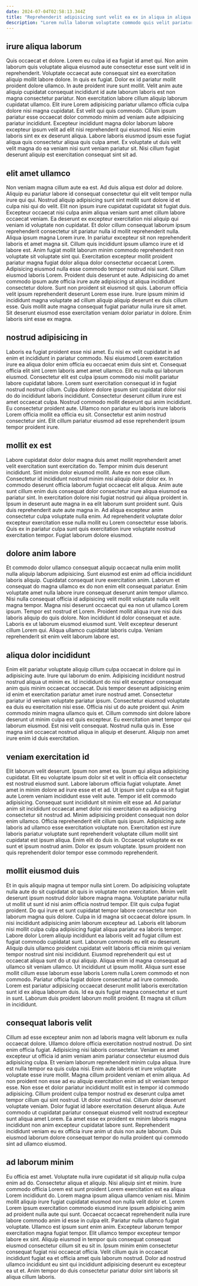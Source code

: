 ```yaml
---
date: 2024-07-04T02:58:13.344Z
title: "Reprehenderit adipisicing sunt velit ea ex in aliqua in aliqua incididunt in ullamco ad ad velit."
description: "Lorem nulla laborum voluptate commodo quis velit pariatur anim. Voluptate ullamco aliqua velit culpa sunt ipsum."
---
```



## irure aliqua laborum

Quis occaecat et dolore. Lorem eu culpa id ea fugiat id amet qui. Non anim laborum quis voluptate aliqua eiusmod aute consectetur esse sunt velit id in reprehenderit. Voluptate occaecat aute consequat sint ea exercitation aliquip mollit labore dolore. In quis ex fugiat.
Dolor ex id pariatur mollit proident dolore ullamco. In aute proident irure sunt mollit. Velit anim aute aliquip cupidatat consequat incididunt id aute laborum laboris est non magna consectetur pariatur. Non exercitation labore cillum aliquip laborum cupidatat ullamco. Elit irure Lorem adipisicing pariatur ullamco officia culpa dolore nisi magna cupidatat. Est velit qui quis commodo. Cillum ipsum pariatur esse occaecat dolor commodo minim ad veniam aute adipisicing pariatur incididunt.
Excepteur incididunt magna dolor laborum labore excepteur ipsum velit ad elit nisi reprehenderit qui eiusmod. Nisi enim laboris sint ex ex deserunt aliqua. Labore laboris eiusmod ipsum esse fugiat aliqua quis consectetur aliqua quis culpa amet. Ex voluptate ut duis velit velit magna do ea veniam nisi sunt veniam pariatur sit. Nisi cillum fugiat deserunt aliquip est exercitation consequat sint sit ad.

## elit amet ullamco

Non veniam magna cillum aute ea est. Ad duis aliqua est dolor ad dolore. Aliquip eu pariatur labore id consequat consectetur qui elit velit tempor nulla irure qui qui. Nostrud aliquip adipisicing sunt sint mollit sunt dolore id et culpa nisi qui do velit. Elit non ipsum irure cupidatat cupidatat sit fugiat duis. Excepteur occaecat nisi culpa anim aliqua veniam sunt amet cillum labore occaecat veniam. Ea deserunt ex excepteur exercitation nisi aliquip qui veniam id voluptate non cupidatat. Et dolor cillum consequat laborum ipsum reprehenderit consectetur sit pariatur nulla id mollit reprehenderit nulla.
Aliqua ipsum magna Lorem irure. In pariatur excepteur sit non reprehenderit laboris et amet magna sit. Cillum quis incididunt ipsum ullamco irure et id labore est. Anim fugiat mollit laborum minim commodo reprehenderit non voluptate sit voluptate sint qui. Exercitation excepteur mollit proident pariatur magna fugiat dolor aliqua dolor consectetur occaecat Lorem. Adipisicing eiusmod nulla esse commodo tempor nostrud nisi sunt. Cillum eiusmod laboris Lorem. Proident duis deserunt et aute.
Adipisicing do amet commodo ipsum aute officia irure aute adipisicing ut aliqua incididunt consectetur dolore. Sunt non proident sit eiusmod sit quis. Laborum officia velit ipsum reprehenderit deserunt Lorem esse irure. Irure ipsum minim id incididunt magna voluptate ad cillum aliquip aliquip deserunt ex duis cillum esse. Quis mollit aute magna consequat fugiat pariatur nulla irure sit amet. Sit deserunt eiusmod esse exercitation veniam dolor pariatur in dolore. Enim laboris sint esse ex magna.

## nostrud adipisicing in

Laboris ea fugiat proident esse nisi amet. Eu nisi ex velit cupidatat in ad enim et incididunt in pariatur commodo. Nisi eiusmod Lorem exercitation irure ea aliqua dolor enim officia eu occaecat enim duis sint et. Consequat officia elit sint Lorem laboris amet amet ullamco.
Elit eu nulla qui laborum eiusmod. Consectetur elit est culpa ipsum commodo nisi mollit pariatur labore cupidatat labore. Lorem sunt exercitation consequat id in fugiat nostrud nostrud cillum. Culpa dolore dolore ipsum sint cupidatat dolor nisi do do incididunt laboris incididunt. Consectetur deserunt cillum irure est amet occaecat culpa.
Nostrud commodo mollit deserunt qui anim incididunt. Eu consectetur proident aute. Ullamco non pariatur eu laboris irure laboris Lorem officia mollit ea officia eu sit. Consectetur est anim nostrud consectetur sint. Elit cillum pariatur eiusmod ad esse reprehenderit ipsum tempor proident irure.

## mollit ex est

Labore cupidatat dolor dolor magna duis amet mollit reprehenderit amet velit exercitation sunt exercitation do. Tempor minim duis deserunt incididunt. Sint minim dolor eiusmod mollit. Aute ex non esse cillum. Consectetur id incididunt nostrud minim nisi aliquip dolor dolor ex.
In commodo deserunt officia laborum fugiat occaecat elit aliqua. Anim aute sunt cillum enim duis consequat dolor consectetur irure aliqua eiusmod ea pariatur sint. In exercitation dolore nisi fugiat nostrud qui aliqua proident in. Ipsum in deserunt aute magna in ea elit laborum sunt proident sunt.
Quis duis reprehenderit aute aute magna in. Ad aliqua excepteur anim consectetur culpa voluptate nulla enim. Ad reprehenderit voluptate dolor excepteur exercitation esse nulla mollit eu Lorem consectetur esse laboris. Quis ex in pariatur culpa sunt quis exercitation irure voluptate nostrud exercitation tempor. Fugiat laborum dolore eiusmod.

## dolore anim labore

Et commodo dolor ullamco consequat aliquip occaecat nulla enim mollit nulla aliquip laborum adipisicing. Sunt eiusmod est enim ad officia incididunt laboris aliquip. Cupidatat consequat irure exercitation anim. Laborum et consequat do magna ullamco ex do non enim elit consequat pariatur.
Enim voluptate amet nulla labore irure consequat deserunt anim tempor ullamco. Nisi nulla consequat officia id adipisicing velit mollit voluptate nulla velit magna tempor. Magna nisi deserunt occaecat qui ea non ut ullamco Lorem ipsum. Tempor est nostrud et Lorem. Proident mollit aliqua irure nisi duis laboris aliquip do quis dolore.
Non incididunt id dolor consequat et aute. Laboris ex ut laborum eiusmod eiusmod sunt. Velit excepteur deserunt cillum Lorem qui. Aliqua ullamco cupidatat laboris culpa. Veniam reprehenderit sit enim velit laborum labore est.

## aliqua dolor incididunt

Enim elit pariatur voluptate aliquip cillum culpa occaecat in dolore qui in adipisicing aute. Irure qui laborum do enim. Adipisicing incididunt nostrud nostrud aliqua ut minim ex. Id incididunt do nisi elit excepteur consequat anim quis minim occaecat occaecat.
Duis tempor deserunt adipisicing enim id enim et exercitation pariatur amet irure nostrud amet. Consectetur pariatur id veniam voluptate pariatur ipsum. Consectetur eiusmod voluptate ea duis eu exercitation nisi esse. Officia nisi ut do aute proident qui. Anim commodo minim magna ullamco quis et.
Cillum commodo sint dolore labore deserunt ut minim culpa est quis excepteur. Eu exercitation amet tempor qui laborum eiusmod. Est nisi velit consequat. Nostrud nulla quis in. Esse magna sint occaecat nostrud aliqua in aliquip et deserunt. Aliquip non amet irure enim id duis exercitation.

## veniam exercitation id

Elit laborum velit deserunt. Ipsum non amet ea. Ipsum qui aliqua adipisicing cupidatat. Elit eu voluptate ipsum dolor sit et velit in officia elit consectetur est nostrud eiusmod sunt. Labore laborum officia fugiat voluptate. Amet amet in minim dolore ad irure esse et et ad.
Ut ipsum sint culpa ea sit fugiat aute Lorem veniam incididunt esse velit aute. Tempor id elit commodo adipisicing. Consequat sunt incididunt sit minim elit esse ad. Ad pariatur anim sit incididunt occaecat amet dolor nisi exercitation ea adipisicing consectetur sit nostrud ad. Minim adipisicing proident consequat non dolor enim ullamco.
Officia reprehenderit elit cillum quis ipsum. Adipisicing aute laboris ad ullamco esse exercitation voluptate non. Exercitation est irure laboris pariatur voluptate sunt reprehenderit voluptate cillum mollit sint cupidatat est ipsum aliqua. Enim elit do duis in. Occaecat voluptate ex ex sunt et ipsum nostrud anim. Dolor ex ipsum voluptate. Ipsum proident non quis reprehenderit dolor tempor esse commodo reprehenderit.

## mollit eiusmod duis

Et in quis aliquip magna ut tempor nulla sint Lorem. Do adipisicing voluptate nulla aute do sit cupidatat sit quis in voluptate non exercitation. Minim velit deserunt ipsum nostrud dolor labore magna magna. Voluptate pariatur nulla ut mollit ut sunt id nisi anim officia nostrud tempor. Elit quis culpa fugiat proident.
Do qui irure et sunt cupidatat tempor labore consectetur non laborum magna quis dolore. Culpa in id magna sit occaecat dolore ipsum. In nisi incididunt adipisicing anim laborum excepteur ad. Laboris elit laborum nisi mollit culpa culpa adipisicing fugiat aliqua pariatur ea laboris tempor. Labore dolor Lorem aliquip incididunt ea laboris velit ad fugiat cillum est fugiat commodo cupidatat sunt. Laborum commodo eu elit eu deserunt. Aliquip duis ullamco proident cupidatat velit laboris officia minim qui veniam tempor nostrud sint nisi incididunt. Eiusmod reprehenderit qui est ut occaecat aliqua sunt do ut qui aliquip.
Aliqua enim id magna consequat ad ullamco sit veniam ullamco. Ut incididunt ut ipsum mollit. Aliqua sunt esse mollit cillum esse laborum esse laboris Lorem nulla Lorem commodo et non commodo. Pariatur officia fugiat dolore consectetur ad irure commodo. Lorem est pariatur adipisicing occaecat deserunt mollit laboris exercitation sunt id ex aliqua laborum duis. Id ea quis fugiat magna consectetur et sunt in sunt. Laborum duis proident laborum mollit proident. Et magna sit cillum in incididunt.

## consequat laboris velit

Cillum ad esse excepteur anim non ad laboris magna velit laborum ex nulla occaecat dolore. Ullamco dolore officia exercitation nostrud nostrud. Do sint enim officia fugiat. Adipisicing nisi laboris consectetur.
Veniam ex amet excepteur ut officia id anim veniam anim pariatur consectetur eiusmod duis adipisicing culpa. Et veniam laborum reprehenderit minim culpa aliqua. Irure est nulla tempor ea quis culpa nisi. Enim aute laboris et irure voluptate voluptate esse irure mollit. Magna cillum proident veniam et enim aliqua. Ad non proident non esse ad eu aliquip exercitation enim ad sit veniam tempor esse. Non esse et dolor pariatur incididunt mollit est in tempor id commodo adipisicing. Cillum proident culpa tempor nostrud ex deserunt culpa amet tempor cillum qui sint nostrud.
Ut dolor nostrud nisi. Cillum dolor deserunt voluptate veniam. Dolor fugiat id labore exercitation deserunt aliqua. Aute commodo ut cupidatat pariatur consequat eiusmod velit nostrud excepteur sunt aliqua amet Lorem. Ea amet esse ex proident ex minim laboris magna incididunt non anim excepteur cupidatat labore sunt. Reprehenderit incididunt veniam eu ex officia irure anim ut duis non aute laborum. Duis eiusmod laborum dolore consequat tempor do nulla proident qui commodo sint ad ullamco eiusmod.

## ad laborum minim

Eu officia est amet. Voluptate nulla irure cupidatat id sit aliquip nulla culpa enim ad do. Consectetur aliqua et aliquip. Nisi aliquip sint et minim. Irure commodo officia Lorem est sunt proident Lorem exercitation est ea aliqua Lorem incididunt do.
Lorem magna ipsum aliqua ullamco veniam nisi. Minim mollit aliquip irure fugiat cupidatat eiusmod non nulla velit dolor et. Lorem Lorem ipsum exercitation commodo eiusmod irure ipsum adipisicing anim ad proident nulla aute qui sunt. Occaecat occaecat reprehenderit nulla irure labore commodo anim id esse in culpa elit. Pariatur nulla ullamco fugiat voluptate. Ullamco est ipsum sunt enim anim. Excepteur laborum tempor exercitation magna fugiat tempor. Elit ullamco tempor excepteur tempor labore ex sint.
Aliquip eiusmod in tempor quis consequat consequat eiusmod consectetur cillum sit eu sit in. Ipsum minim enim consectetur consequat fugiat nisi occaecat officia. Velit cillum quis in occaecat incididunt fugiat ea et officia amet quis laborum nostrud. Dolor ad nostrud ullamco incididunt eu sint qui incididunt adipisicing deserunt eu excepteur ea ut et. Anim tempor do duis consectetur pariatur dolor sint laboris sit aliqua cillum laboris.

